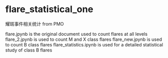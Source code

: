 # flare_statistical_one
耀斑事件相关统计 from PMO


flare.jpynb is the original document used to count flares at all levels
flare_2.jpynb is used to count M and X class flares
flare_new.jpynb is used to count B class flares
flare_statistics.ipynb is used for a detailed statistical study of class B flares
